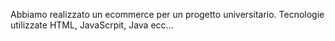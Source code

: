 Abbiamo realizzato un ecommerce per un progetto universitario. Tecnologie utilizzate HTML, JavaScrpit, Java ecc...

